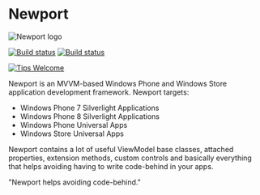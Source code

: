 Newport
=======
![Newport logo](https://raw.github.com/z1c0/Newport/master/newport48x48.png)

[![Build status](https://ci.appveyor.com/api/projects/status/b7whtia2s9m94dgp?svg=true)](https://ci.appveyor.com/project/z1c0/newport)
[![Build status](https://ci.appveyor.com/api/projects/status/7abi8bv6l8cr0jhu?svg=true)](https://ci.appveyor.com/project/z1c0/newport-137)

[![Tips Welcome](https://img.shields.io/gratipay/z1c0.svg)](https://www.gittip.com/z1c0/)

Newport is an MVVM-based Windows Phone and Windows Store application development framework.
Newport targets:
- Windows Phone 7 Silverlight Applications
- Windows Phone 8 Silverlight Applications
- Windows Phone Universal Apps
- Windows Store Universal Apps

Newport contains a lot of useful ViewModel base classes, attached properties, extension methods, custom controls and basically everything that helps avoiding having to write code-behind in your apps.

"Newport helps avoiding code-behind."

